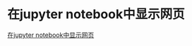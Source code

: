 # 在jupyter notebook中显示网页
[在jupyter notebook中显示网页](https://aiwithcloud.com/2022/02/07/%e5%9c%a8jupyter-notebook%e4%b8%ad%e6%98%be%e7%a4%ba%e7%bd%91%e9%a1%b5/)